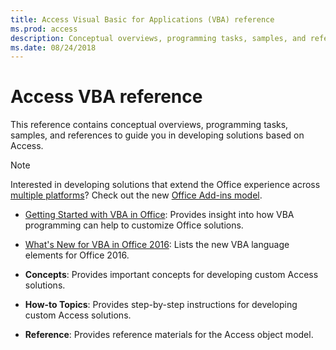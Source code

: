 ```yaml
---
title: Access Visual Basic for Applications (VBA) reference
ms.prod: access
description: Conceptual overviews, programming tasks, samples, and references to guide you in developing solutions based on Access.
ms.date: 08/24/2018
---
```


# Access VBA reference

This reference contains conceptual overviews, programming tasks, samples, and references to guide you in developing solutions based on Access.


> [!NOTE] 
> Interested in developing solutions that extend the Office experience across [multiple platforms](https://docs.microsoft.com/en-us/office/dev/add-ins/overview/office-add-in-availability)? Check out the new [Office Add-ins model](https://docs.microsoft.com/en-us/office/dev/add-ins/overview/office-add-ins).


- [Getting Started with VBA in Office](../../Library-Reference/Concepts/getting-started-with-vba-in-office.md): Provides insight into how VBA programming can help to customize Office solutions.
    
- [What's New for VBA in Office 2016](../../Library-Reference/Concepts/what-s-new-for-vba-in-office-2016.md): Lists the new VBA language elements for Office 2016.
    
- **Concepts**: Provides important concepts for developing custom Access solutions.
    
- **How-to Topics**: Provides step-by-step instructions for developing custom Access solutions.
    
- **Reference**: Provides reference materials for the Access object model.
